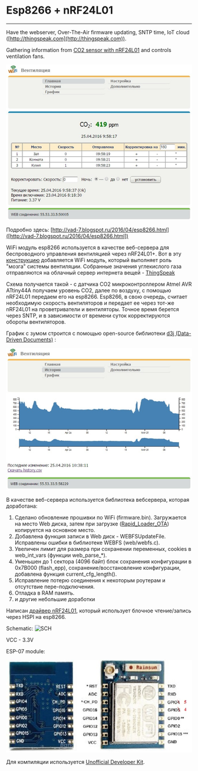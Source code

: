 # Esp8266 + nRF24L01
---

Have the webserver, Over-The-Air firmware updating, SNTP time, IoT cloud ([http://thingspeak.com](http://thingspeak.com)).

Gathering information from [CO2 sensor with nRF24L01](http://we.easyelectronics.ru/smarthouse/dorabotka-provetrivatelya-ili-upravlenie-ventilyaciey-ot-datchika-uglekislogo-gaza.html) and controls ventilation fans.

![alt tag](https://github.com/vad7/WirelessCO2_esp8266/blob/master/main_screen.jpg)

Подробно здесь: [http://vad-7.blogspot.ru/2016/04/esp8266.html]([http://vad-7.blogspot.ru/2016/04/esp8266.html])


WiFi модуль esp8266 используется в качестве веб-сервера для беспроводного управления вентиляцией через nRF24L01+.
Вот в эту <a href="http://we.easyelectronics.ru/smarthouse/dorabotka-provetrivatelya-ili-upravlenie-ventilyaciey-ot-datchika-uglekislogo-gaza.html">конструкцию</a> добавляется WiFi модуль, который выполняет роль "мозга" системы вентиляции.
Собранные значения углекислого газа отправляются на облачный сервер интернета вещей - <a href="http://thingspeak.com">ThingSpeak</a>

Схема получается такой - с датчика CO2 микроконтроллером Atmel AVR ATtiny44A получаем уровень CO2, далее по воздуху, с помощью nRF24L01 передаем его на esp8266. 
Esp8266, в свою очередь, считает необходимую скорость вентиляторов и передает ее через тот-же nRF24L01 на проветриватели и вентиляторы.
Точное время берется через SNTP, и в зависимости от времени суток корректируются обороты вентиляторов.

График c зумом строится с помощью open-source библиотеки <a href="http://d3js.org">d3j (Data-Driven Documents)</a> :

![alt tag](https://github.com/vad7/WirelessCO2_esp8266/blob/master/history_screen.jpg)

В качестве веб-сервера используется библиотека вебсервера, которая доработана:

<ol>
<li>Сделано обновление прошивки по WiFi (firmware.bin). Загружается на место Web диска, затем при загрузке (<a href="https://github.com/vad7/Rapid_Loader_OTA">Rapid_Loader_OTA</a>) копируется на основное место.</li>
<li>Добавлена функция записи в Web диск - WEBFSUpdateFile. Исправлены ошибки в библиотеке WEBFS (web/webfs.c).</li>
<li>Увеличен лимит для размера при сохранении переменных, cookies в web_int_vars (функции web_parse_*).</li>
<li>Уменьшен до 1 сектора (4096 байт) блок сохранения конфигурации в 0x7B000 (flash_epp), сохранение/восстановление конфигурации, добавлена функция current_cfg_length().</li>
<li>Исправление потерю соединения к некоторым роутерам и отсутствие пере-подключения.</li>
<li>Отладка в RAM память.</li>
<li>и другие небольшие доработки</li>
</ol>

Написан <a href="https://github.com/vad7/nrf24l01_esp8266">драйвер nRF24L01</a>, который использует блочное чтение/запись через HSPI на esp8266.

Schematic: 
![SCH](https://github.com/vad7/WirelessCO2_esp8266/blob/master/WirelessCO2.jpg)

VCC - 3.3V<br> 

ESP-07 module: 

![alt tag](https://github.com/vad7/WirelessCO2_esp8266/blob/master/esp-07.jpg)

Для компиляции используется [Unofficial Developer Kit](http://esp8266.ru/forum/forums/devkit/).<br><br>
